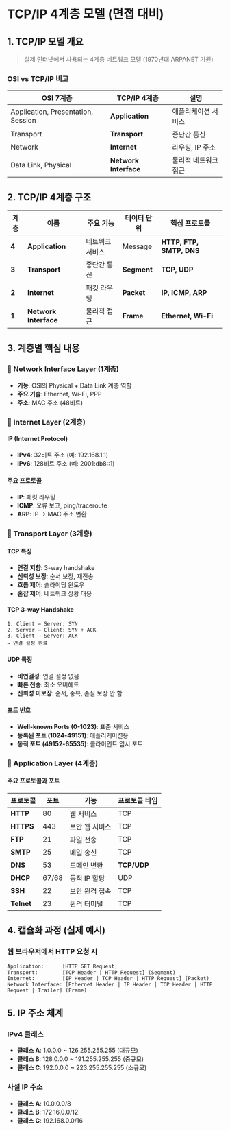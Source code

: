 # TCP/IP 4계층 모델 (면접 대비)

## 1. TCP/IP 모델 개요

> 실제 인터넷에서 사용되는 4계층 네트워크 모델 (1970년대 ARPANET 기원)

### OSI vs TCP/IP 비교

| OSI 7계층                          | TCP/IP 4계층          | 설명                 |
| ---------------------------------- | --------------------- | -------------------- |
| Application, Presentation, Session | **Application**       | 애플리케이션 서비스  |
| Transport                          | **Transport**         | 종단간 통신          |
| Network                            | **Internet**          | 라우팅, IP 주소      |
| Data Link, Physical                | **Network Interface** | 물리적 네트워크 접근 |

## 2. TCP/IP 4계층 구조

| 계층  | 이름                  | 주요 기능       | 데이터 단위 | 핵심 프로토콜            |
| ----- | --------------------- | --------------- | ----------- | ------------------------ |
| **4** | **Application**       | 네트워크 서비스 | Message     | **HTTP, FTP, SMTP, DNS** |
| **3** | **Transport**         | 종단간 통신     | **Segment** | **TCP, UDP**             |
| **2** | **Internet**          | 패킷 라우팅     | **Packet**  | **IP, ICMP, ARP**        |
| **1** | **Network Interface** | 물리적 접근     | **Frame**   | **Ethernet, Wi-Fi**      |

## 3. 계층별 핵심 내용

### 📍 Network Interface Layer (1계층)

- **기능**: OSI의 Physical + Data Link 계층 역할
- **주요 기술**: Ethernet, Wi-Fi, PPP
- **주소**: MAC 주소 (48비트)

### 📍 Internet Layer (2계층)

#### IP (Internet Protocol)

- **IPv4**: 32비트 주소 (예: 192.168.1.1)
- **IPv6**: 128비트 주소 (예: 2001:db8::1)

#### 주요 프로토콜

- **IP**: 패킷 라우팅
- **ICMP**: 오류 보고, ping/traceroute
- **ARP**: IP → MAC 주소 변환

### 📍 Transport Layer (3계층)

#### TCP 특징

- **연결 지향**: 3-way handshake
- **신뢰성 보장**: 순서 보장, 재전송
- **흐름 제어**: 슬라이딩 윈도우
- **혼잡 제어**: 네트워크 상황 대응

#### TCP 3-way Handshake

```
1. Client → Server: SYN
2. Server → Client: SYN + ACK
3. Client → Server: ACK
→ 연결 설정 완료
```

#### UDP 특징

- **비연결성**: 연결 설정 없음
- **빠른 전송**: 최소 오버헤드
- **신뢰성 미보장**: 순서, 중복, 손실 보장 안 함

#### 포트 번호

- **Well-known Ports (0-1023)**: 표준 서비스
- **등록된 포트 (1024-49151)**: 애플리케이션용
- **동적 포트 (49152-65535)**: 클라이언트 임시 포트

### 📍 Application Layer (4계층)

#### 주요 프로토콜과 포트

| 프로토콜   | 포트  | 기능           | 프로토콜 타입 |
| ---------- | ----- | -------------- | ------------- |
| **HTTP**   | 80    | 웹 서비스      | TCP           |
| **HTTPS**  | 443   | 보안 웹 서비스 | TCP           |
| **FTP**    | 21    | 파일 전송      | TCP           |
| **SMTP**   | 25    | 메일 송신      | TCP           |
| **DNS**    | 53    | 도메인 변환    | **TCP/UDP**   |
| **DHCP**   | 67/68 | 동적 IP 할당   | UDP           |
| **SSH**    | 22    | 보안 원격 접속 | TCP           |
| **Telnet** | 23    | 원격 터미널    | TCP           |

## 4. 캡슐화 과정 (실제 예시)

### 웹 브라우저에서 HTTP 요청 시

```
Application:      [HTTP GET Request]
Transport:        [TCP Header | HTTP Request] (Segment)
Internet:         [IP Header | TCP Header | HTTP Request] (Packet)
Network Interface: [Ethernet Header | IP Header | TCP Header | HTTP Request | Trailer] (Frame)
```

## 5. IP 주소 체계

### IPv4 클래스

- **클래스 A**: 1.0.0.0 ~ 126.255.255.255 (대규모)
- **클래스 B**: 128.0.0.0 ~ 191.255.255.255 (중규모)
- **클래스 C**: 192.0.0.0 ~ 223.255.255.255 (소규모)

### 사설 IP 주소

- **클래스 A**: 10.0.0.0/8
- **클래스 B**: 172.16.0.0/12
- **클래스 C**: 192.168.0.0/16

